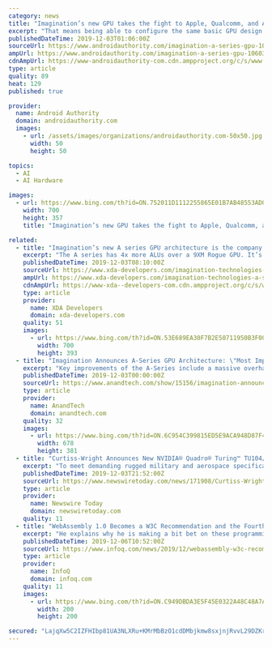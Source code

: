 ```yaml
---
category: news
title: "Imagination’s new GPU takes the fight to Apple, Qualcomm, and Arm"
excerpt: "That means being able to configure the same basic GPU design in different ways depending on the market. For example, Imagination offers the high end IMG AXT 64-2048. It delivers 2.0 TFLOPS, 64 Gpixels, and 8 TOPS of AI performance. This would be an ideal GPU for Chromebooks or even as an integrated GPU in a server. The combination of possible ..."
publishedDateTime: 2019-12-03T01:06:00Z
sourceUrl: https://www.androidauthority.com/imagination-a-series-gpu-1060337/
ampUrl: https://www.androidauthority.com/imagination-a-series-gpu-1060337/amp/
cdnAmpUrl: https://www-androidauthority-com.cdn.ampproject.org/c/s/www.androidauthority.com/imagination-a-series-gpu-1060337/amp/
type: article
quality: 89
heat: 129
published: true

provider:
  name: Android Authority
  domain: androidauthority.com
  images:
    - url: /assets/images/organizations/androidauthority.com-50x50.jpg
      width: 50
      height: 50

topics:
  - AI
  - AI Hardware

images:
  - url: https://www.bing.com/th?id=ON.752011D1112255865E01B7AB48553AD0
    width: 700
    height: 357
    title: "Imagination’s new GPU takes the fight to Apple, Qualcomm, and Arm"

related:
  - title: "Imagination’s new A series GPU architecture is the company’s biggest launch in 15 years"
    excerpt: "The A series has 4x more ALUs over a 9XM Rogue GPU. It’s said to have 8x faster AI performance. Finally, Imagination says that the A series architecture uses 60% lower power for similar performance. The new A series architecture is applicable for four configurations in the XT series and one XM configuration. The XE series isn’t actually ..."
    publishedDateTime: 2019-12-03T08:10:00Z
    sourceUrl: https://www.xda-developers.com/imagination-technologies-a-series-gpu-architecture-launch/
    ampUrl: https://www.xda-developers.com/imagination-technologies-a-series-gpu-architecture-launch/amp/
    cdnAmpUrl: https://www-xda--developers-com.cdn.ampproject.org/c/s/www.xda-developers.com/imagination-technologies-a-series-gpu-architecture-launch/amp/
    type: article
    provider:
      name: XDA Developers
      domain: xda-developers.com
    quality: 51
    images:
      - url: https://www.bing.com/th?id=ON.53E689EA30F7B2E50711950B3F00C6B4
        width: 700
        height: 393
  - title: "Imagination Announces A-Series GPU Architecture: \"Most Important Launch in 15 Years\""
    excerpt: "Key improvements of the A-Series include a massive overhaul over the GPU’s compute units and ALU architecture, promising a 4x increase over a 9XM Rogue GPU. AI is a first-class citizen in the A-Series and we’ll be seeing dedicated compute resources resulting into improvements of up to 8x in performance. Finally, the new architecture is said ..."
    publishedDateTime: 2019-12-03T00:00:00Z
    sourceUrl: https://www.anandtech.com/show/15156/imagination-announces-a-series-gpu-architecture
    type: article
    provider:
      name: AnandTech
      domain: anandtech.com
    quality: 32
    images:
      - url: https://www.bing.com/th?id=ON.6C954C399815ED5E9ACA948D87F4DA5E
        width: 678
        height: 381
  - title: "Curtiss-Wright Announces New NVIDIA® Quadro® Turing™ TU104/106 GPGPU Processor Modules for ISR/EW and AI Applications"
    excerpt: "To meet demanding rugged military and aerospace specifications, these GPGPU boards feature a chip-down design. “The introduction of these three new embedded AI-engines brings NVIDIA’s industry-leading Turing GPU architecture to deployed defense solutions,” said Lynn Bamford, Senior Vice President and General Manager, Defense and Power."
    publishedDateTime: 2019-12-03T21:52:00Z
    sourceUrl: https://www.newswiretoday.com/news/171908/Curtiss-Wright-Announces-New-NVIDIA-Quadro-Turing-TU104-and-106-GPGPU-Processor-Modules-for-ISR-and-EW-and-AI-Applications/
    type: article
    provider:
      name: Newswire Today
      domain: newswiretoday.com
    quality: 11
  - title: "WebAssembly 1.0 Becomes a W3C Recommendation and the Fourth Language to Run Natively in Browsers"
    excerpt: "He explains why he is making a bit bet on these programming models in the Azure Functions service. Chris Riccomini talks about the current ... that can be achieved by simply using Open Web Platform technologies. In a world where machine learning and Artificial Intelligence become more and more common, it is important to enable high performance ..."
    publishedDateTime: 2019-12-06T10:52:00Z
    sourceUrl: https://www.infoq.com/news/2019/12/webassembly-w3c-recommendation/
    type: article
    provider:
      name: InfoQ
      domain: infoq.com
    quality: 11
    images:
      - url: https://www.bing.com/th?id=ON.C949DBDA3E5F45E0322A48C48A7A7E13
        width: 200
        height: 200

secured: "LajqXw5C2IZFHIbp81UA3NLXRu+KMrMbBzO1cdDMbjkmw8sxjnjRvvL29DZKrCY4mnhIgtVIuaz8RXirenN22eaYq4uD6KEHqD9lbhGuF5CRw9oh+/GBCsGttswNwFF4W7IArfEEZNTByZq+nXEwu3bacyG5hia0Og/io9pItIeCq1qIc0ZUY2y4rFuq5cz2eL6kZkPK5/FrQ0OGYq6O+JKYXtzdafofbG8WbZYKbqO2VbTpP+UJVNMdpwdFGmfycc0zr5+D4NSPB9R/uGAK5g==;D6Tw/JE9INlfmFzesSch5A=="
---
```


